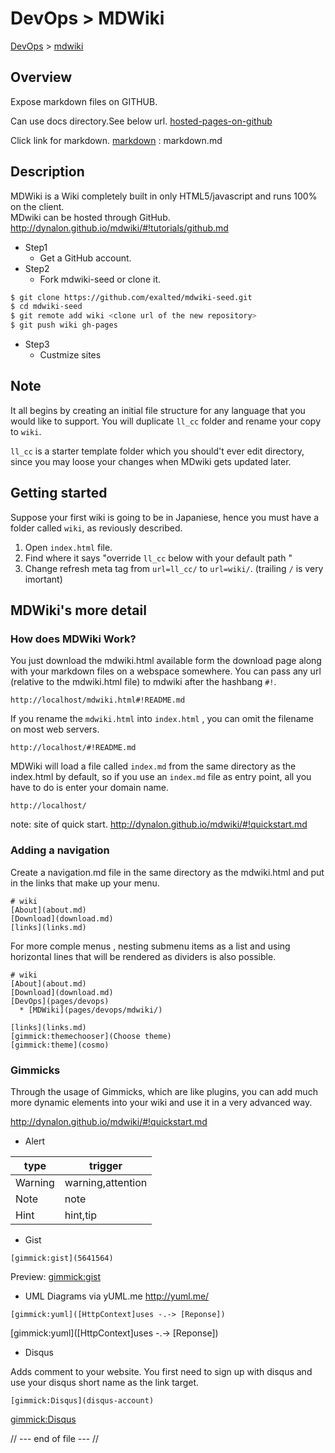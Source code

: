 DevOps > MDWiki
============================
[DevOps](../index.md) > [mdwiki](index.md)

Overview
----------------------------
Expose markdown files on GITHUB.

Can use docs directory.See below url.
[hosted-pages-on-github](./hosted-pages-on-github.md)

Click link for markdown.
[markdown](./markdown.md)  : markdown.md

Description
----------------------------

MDWiki is a Wiki completely built in only HTML5/javascript and runs 100% on the client.  
MDwiki can be hosted through GitHub.
http://dynalon.github.io/mdwiki/#!tutorials/github.md

* Step1
  - Get a GitHub account.
* Step2
  - Fork mdwiki-seed or clone it.

```bash
$ git clone https://github.com/exalted/mdwiki-seed.git
$ cd mdwiki-seed
$ git remote add wiki <clone url of the new repository>
$ git push wiki gh-pages
```

* Step3
  - Custmize sites

Note
--------------------------------
It all begins by creating an initial file structure for any language that you would like to support. You will duplicate `ll_cc` folder and rename your copy to `wiki`.

`ll_cc` is a starter template folder which you should't ever edit directory, since you may loose your changes when MDwiki gets updated later.

Getting started
-----
Suppose your first wiki is going to be in Japaniese, hence you must have a folder called `wiki`, as reviously described.

1. Open `index.html` file.
2. Find where it says "override `ll_cc` below with your default path "
3. Change refresh meta tag from `url=ll_cc/` to `url=wiki/`. (trailing `/` is very imortant)

MDWiki's more detail
-----
### How does MDWiki Work?
You just download the mdwiki.html available form the download page along with your markdown files on a webspace somewhere. You can pass any url (relative to the mdwiki.html file) to mdwiki after the hashbang `#!`.

```
http://localhost/mdwiki.html#!README.md
```

If you rename the `mdwiki.html` into `index.html` , you can omit the filename on most web servers.

```
http://localhost/#!README.md
```
MDWiki will load a file called `index.md` from the same directory as the index.html by default, so if you use an `index.md` file as entry point, all you have to do is enter your domain name.

```
http://localhost/
```


note: site of quick start.  http://dynalon.github.io/mdwiki/#!quickstart.md

### Adding a navigation

Create a navigation.md file in  the same directory as the mdwiki.html and put in the links that make up your menu.

```
# wiki
[About](about.md)
[Download](download.md)
[links](links.md)
```
For more comple menus , nesting submenu items as a list and using horizontal lines that will be rendered as dividers is also possible.

```
# wiki
[About](about.md)
[Download](download.md)
[DevOps](pages/devops)
  * [MDWiki](pages/devops/mdwiki/)

[links](links.md)
[gimmick:themechooser](Choose theme)
[gimmick:theme](cosmo)
```

### Gimmicks

Through the usage of Gimmicks, which are like plugins, you can add much more dynamic elements into your wiki and use it in a very advanced way.

http://dynalon.github.io/mdwiki/#!quickstart.md

* Alert

|type   |trigger          |
|-------|-----------------|
|Warning|warning,attention|
|Note   |note             |
|Hint   |hint,tip         |

* Gist
```
[gimmick:gist](5641564)
```
Preview:
[gimmick:gist](5641564)

* UML Diagrams via yUML.me
http://yuml.me/

```
[gimmick:yuml]([HttpContext]uses -.-> [Reponse])
```

[gimmick:yuml]([HttpContext]uses -.-> [Reponse])

* Disqus

Adds comment to your website. You first need to sign up with disqus and use your disqus short name as the link target.

```
[gimmick:Disqus](disqus-account)
```

[gimmick:Disqus](memorusakai)

// --- end of file --- //
